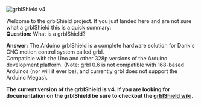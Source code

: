![grblShield v4](http://farm9.staticflickr.com/8386/8503354005_3c79e4de6f_n.jpg)

Welcome to the grblShield project.  If you just landed here and are not sure what a grblShield this is a quick summary:<br>
**Question:** What is a grblShield?

**Answer:** The Arduino grblShield is a complete hardware solution for Dank's CNC motion control system called grbl. <br>
Compatible with the Uno and other 328p versions of the Arduino development platform. (Note: grbl 0.6 is not compatible with 168-based Arduinos (nor will it ever be), and currently grbl does not support the Arduino Megas).


**The current version of the grblShield is v4.  If you are looking for documentation on the grblShield be sure to checkout the [grblShield wiki](https://github.com/synthetos/grblShield/wiki).**
